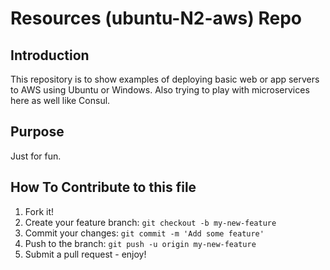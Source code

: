 # Resources (ubuntu-N2-aws) Repo

## Introduction

This repository is to show examples of deploying basic web or app servers to AWS
using Ubuntu or Windows. Also trying to play with microservices here as well like
Consul.

## Purpose

Just for fun.

## How To Contribute to this file

1. Fork it!
2. Create your feature branch: `git checkout -b my-new-feature`
3. Commit your changes: `git commit -m 'Add some feature'`
4. Push to the branch: `git push -u origin my-new-feature`
5. Submit a pull request - enjoy!
